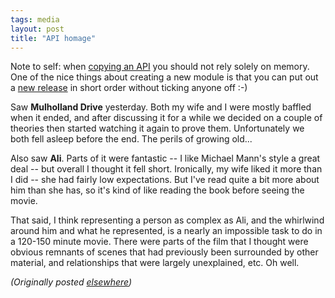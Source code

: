 ```yaml
---
tags: media
layout: post
title: "API homage"
---
```




<p>Note to self: when <a href="http://java.sun.com/j2se/1.3/docs/api/java/util/Observable.html">copying an API</a> you should not rely solely on memory. One of the nice things about creating a new module is that you can put out a <a href="http://search.cpan.org/search?dist=Class-Observable-0.02">new release</a> in short order without ticking anyone off :-)</p>

<p>Saw <b>Mulholland Drive</b> yesterday. Both my wife and I were mostly baffled when it ended, and after discussing it for a while we decided on a couple of theories then started watching it again to prove them. Unfortunately we both fell asleep before the end. The perils of growing old...</p>

<p>Also saw <b>Ali</b>. Parts of it were fantastic -- I like Michael Mann's style a great deal -- but overall I thought it fell short. Ironically, my wife liked it more than I did -- she had fairly low expectations. But I've read quite a bit more about him than she has, so it's kind of like reading the book before seeing the movie.</p>

<p>That said, I think representing a person as complex as Ali, and the whirlwind around him and what he represented, is a nearly an impossible task to do in a 120-150 minute movie. There were parts of the film that I thought were obvious remnants of scenes that had previously been surrounded by other material, and relationships that were largely unexplained, etc. Oh well.</p>


<p><em>(Originally posted <a href="http://use.perl.org/~lachoy/journal/5247">elsewhere</a>)</em></p>


